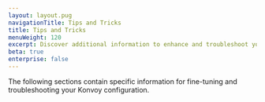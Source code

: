 ```yaml
---
layout: layout.pug
navigationTitle: Tips and Tricks
title: Tips and Tricks
menuWeight: 120
excerpt: Discover additional information to enhance and troubleshoot your Konvoy configuration.
beta: true
enterprise: false
---
```


<!-- markdownlint-disable MD004 MD007 MD025 MD030 -->

The following sections contain specific information for fine-tuning and troubleshooting your Konvoy configuration.
